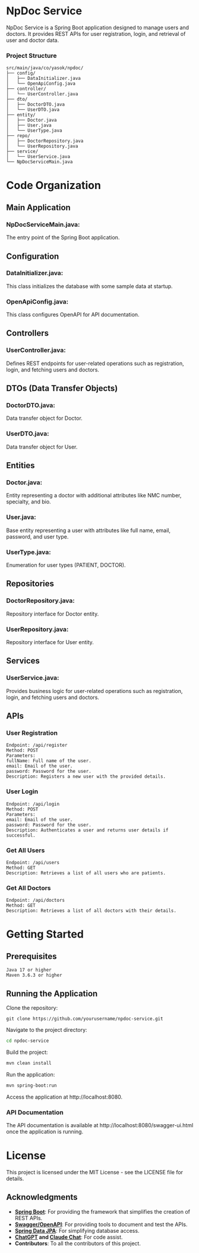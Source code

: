 
# NpDoc Service
NpDoc Service is a Spring Boot application designed to manage users and doctors. It provides REST APIs for user registration, login, and retrieval of user and doctor data.

### Project Structure
```plaintext
src/main/java/co/yasok/npdoc/
├── config/
│   ├── DataInitializer.java
│   └── OpenApiConfig.java
├── controller/
│   └── UserController.java
├── dto/
│   ├── DoctorDTO.java
│   └── UserDTO.java
├── entity/
│   ├── Doctor.java
│   ├── User.java
│   └── UserType.java
├── repo/
│   ├── DoctorRepository.java
│   └── UserRepository.java
├── service/
│   └── UserService.java
└── NpDocServiceMain.java
```

# Code Organization
## Main Application
### NpDocServiceMain.java: 
The entry point of the Spring Boot application.
## Configuration
### DataInitializer.java: 
This class initializes the database with some sample data at startup.
### OpenApiConfig.java: 
This class configures OpenAPI for API documentation.

## Controllers
### UserController.java: 
Defines REST endpoints for user-related operations such as registration, login, and fetching users and doctors.

## DTOs (Data Transfer Objects)
### DoctorDTO.java: 
Data transfer object for Doctor.
### UserDTO.java: 
Data transfer object for User.

## Entities
### Doctor.java: 
Entity representing a doctor with additional attributes like NMC number, specialty, and bio.
### User.java: 
Base entity representing a user with attributes like full name, email, password, and user type.
### UserType.java: 
Enumeration for user types (PATIENT, DOCTOR).

## Repositories
### DoctorRepository.java: 
Repository interface for Doctor entity.
### UserRepository.java: 
Repository interface for User entity.

## Services
### UserService.java: 
Provides business logic for user-related operations such as registration, login, and fetching users and doctors.

## APIs
### User Registration
```plaintext
Endpoint: /api/register
Method: POST
Parameters:
fullName: Full name of the user.
email: Email of the user.
password: Password for the user.
Description: Registers a new user with the provided details.
```

### User Login
```plaintext
Endpoint: /api/login
Method: POST
Parameters:
email: Email of the user.
password: Password for the user.
Description: Authenticates a user and returns user details if successful.
```

### Get All Users
```plaintext
Endpoint: /api/users
Method: GET
Description: Retrieves a list of all users who are patients.
```

### Get All Doctors
```plaintext
Endpoint: /api/doctors
Method: GET
Description: Retrieves a list of all doctors with their details.
```

# Getting Started
## Prerequisites
    Java 17 or higher
    Maven 3.6.3 or higher

## Running the Application
Clone the repository:
```shell
git clone https://github.com/yourusername/npdoc-service.git
```

Navigate to the project directory:
```sh
cd npdoc-service
```

Build the project:
```sh
mvn clean install
```

Run the application:
```sh
mvn spring-boot:run
```

Access the application at http://localhost:8080.

### API Documentation
The API documentation is available at http://localhost:8080/swagger-ui.html once the application is running.

# License
This project is licensed under the MIT License - see the LICENSE file for details.

## Acknowledgments

- **[Spring Boot](https://spring.io/projects/spring-boot)**: For providing the framework that simplifies the creation of REST APIs.
- **[Swagger/OpenAPI](https://swagger.io/)**: For providing tools to document and test the APIs.
- **[Spring Data JPA](https://spring.io/projects/spring-data-jpa)**: For simplifying database access.
- **[ChatGPT](chat.openai.com) and [Claude Chat](https://claude.ai/chat)**: For code assist.
- **Contributors**: To all the contributors of this project.
